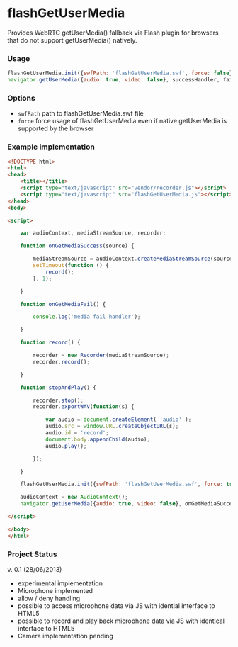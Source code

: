 flashGetUserMedia
=================

Provides WebRTC getUserMedia() fallback via Flash plugin for browsers that do not support getUserMedia() natively.

### Usage ###

```javascript
flashGetUserMedia.init({swfPath: 'flashGetUserMedia.swf', force: false});
navigator.getUserMedia({audio: true, video: false}, successHandler, failureHandler);
```

### Options ###

* `swfPath` path to flashGetUserMedia.swf file
* `force` force usage of flashGetUserMedia even if native getUserMedia is supported by the browser 

### Example implementation ###

```html
<!DOCTYPE html>
<html>
<head>
    <title></title>
    <script type="text/javascript" src="vendor/recorder.js"></script>
    <script type="text/javascript" src="flashGetUserMedia.js"></script>
</head>
<body>

<script>

    var audioContext, mediaStreamSource, recorder;

    function onGetMediaSuccess(source) {

        mediaStreamSource = audioContext.createMediaStreamSource(source);
        setTimeout(function () {
            record();
        }, 1);

    }

    function onGetMediaFail() {

        console.log('media fail handler');

    }

    function record() {

        recorder = new Recorder(mediaStreamSource);
        recorder.record();

    }

    function stopAndPlay() {

        recorder.stop();
        recorder.exportWAV(function(s) {

            var audio = document.createElement( 'audio' );
            audio.src = window.URL.createObjectURL(s);
            audio.id = 'record';
            document.body.appendChild(audio);
            audio.play();

        });

    }

    flashGetUserMedia.init({swfPath: 'flashGetUserMedia.swf', force: true});

    audioContext = new AudioContext();
    navigator.getUserMedia({audio: true, video: false}, onGetMediaSuccess, onGetMediaFail);

</script>

</body>
</html>
```

### Project Status ###

v. 0.1 (28/06/2013)
* experimental implementation
* Microphone implemented
* allow / deny handling
* possible to access microphone data via JS with idential interface to HTML5
* possible to record and play back microphone data via JS with identical interface to HTML5
* Camera implementation pending
